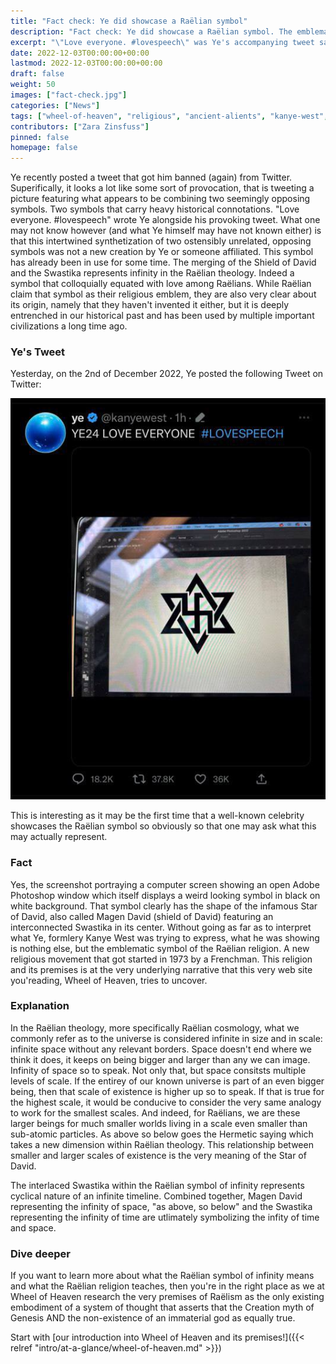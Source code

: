 ```yaml
---
title: "Fact check: Ye did showcase a Raëlian symbol"
description: "Fact check: Ye did showcase a Raëlian symbol. The emblematic symbol combining the Shield of David and the Swastika represents infinity in the Raëlian theology."
excerpt: "\"Love everyone. #lovespeech\" was Ye's accompanying tweet saying. The emblematic symbol combining the Shield of David and the Swastika represents infinity in the Raëlian theology. Indeed a symbol that colloquially equated with love among Raëlians."
date: 2022-12-03T00:00:00+00:00
lastmod: 2022-12-03T00:00:00+00:00
draft: false
weight: 50
images: ["fact-check.jpg"]
categories: ["News"]
tags: ["wheel-of-heaven", "religious", "ancient-alients", "kanye-west", "ye", "swastika", "magen-david", "star-of-david", "infinity", "lovespeech", "raëlism"]
contributors: ["Zara Zinsfuss"]
pinned: false
homepage: false
---
```


Ye recently posted a tweet that got him banned (again) from Twitter. Superifically, it looks a lot like some sort of provocation, that is tweeting a picture featuring what appears to be combining two seemingly opposing symbols. Two symbols that carry heavy historical connotations. "Love everyone. #lovespeech" wrote Ye alongside his provoking tweet. What one may not know however (and what Ye himself may have not known either) is that this intertwined synthetization of two ostensibly unrelated, opposing symbols was not a new creation by Ye or someone affiliated. This symbol has already been in use for some time. The merging of the Shield of David and the Swastika represents infinity in the Raëlian theology. Indeed a symbol that colloquially equated with love among Raëlians. While Raëlian claim that symbol as their religious emblem, they are also very clear about its origin, namely that they haven't invented it either, but it is deeply entrenched in our historical past and has been used by multiple important civilizations a long time ago.

### Ye's Tweet

Yesterday, on the 2nd of December 2022, Ye posted the following Tweet on Twitter:

![Image](images/ye-tweet-raelian-symbol.jpg "ye-tweet-raelian-symbol.jpg")

This is interesting as it may be the first time that a well-known celebrity showcases the Raëlian symbol so obviously so that one may ask what this may actually represent.  

### Fact

Yes, the screenshot portraying a computer screen showing an open Adobe Photoshop window which itself displays a weird looking symbol in black on white background. That symbol clearly has the shape of the infamous Star of David, also called Magen David (shield of David) featuring an interconnected Swastika in its center. Without going as far as to interpret what Ye, formlery Kanye West was trying to express, what he was showing is nothing else, but the emblematic symbol of the Raëlian religion. A new religious movement that got started in 1973 by a Frenchman. This religion and its premises is at the very underlying narrative that this very web site you'reading, Wheel of Heaven, tries to uncover.

### Explanation

In the Raëlian theology, more specifically Raëlian cosmology, what we commonly refer as to the universe is considered infinite in size and in scale: infinite space without any relevant borders. Space doesn't end where we think it does, it keeps on being bigger and larger than any we can image. Infinity of space so to speak. Not only that, but space consitsts multiple levels of scale. If the entirey of our known universe is part of an even bigger being, then that scale of existence is higher up so to speak. If that is true for the highest scale, it would be conducive to consider the very same analogy to work for the smallest scales. And indeed, for Raëlians, we are these larger beings for much smaller worlds living in a scale even smaller than sub-atomic particles. As above so below goes the Hermetic saying which takes a new dimension within Raëlian theology. This relationship between smaller and larger scales of existence is the very meaning of the Star of David.

The interlaced Swastika within the Raëlian symbol of infinity represents cyclical nature of an infinite timeline. Combined together, Magen David representing the infinity of space, "as above, so below" and the Swastika representing the infinity of time are utlimately symbolizing the infity of time and space.

### Dive deeper

If you want to learn more about what the Raëlian symbol of infinity means and what the Raëlian religion teaches, then you're in the right place as we at Wheel of Heaven research the very premises of Raëlism as the only existing embodiment of a system of thought that asserts that the Creation myth of Genesis AND the non-existence of an immaterial god as equally true.

Start with [our introduction into Wheel of Heaven and its premises!]({{< relref "intro/at-a-glance/wheel-of-heaven.md" >}})</br>
